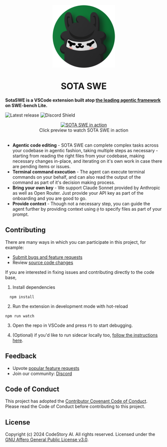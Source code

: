 <div id="sotaswe-logo" align="center">
    <img src="./assets/logo:small.png" alt="SOTA SWE Logo" width="200"/>
    <h1>SOTA SWE</h1>
</div>

**SotaSWE is a VSCode extension built atop [the leading agentic framework](https://github.com/codestoryai/sidecar) on SWE-bench Lite.**

![Latest release](https://img.shields.io/github/v/release/codestoryai/extension?label=version)
![Discord Shield](https://discord.com/api/guilds/1138070673756004464/widget.png?style=shield)

<div align="center">
  <a href="https://customer-usdtusoutmmf2q7n.cloudflarestream.com/b1848f183bd6884ea21c53d0a98224c8/watch" target="_blank" rel="noopener noreferrer">
	  <img src="https://customer-usdtusoutmmf2q7n.cloudflarestream.com/b1848f183bd6884ea21c53d0a98224c8/thumbnails/thumbnail.jpg" alt="SOTA SWE in action" />
  </a>
</div>
<div align="center">
  Click preview to watch SOTA SWE in action
</div>
<br/>

- **Agentic code editing** - SOTA SWE can complete complex tasks across your codebase in agentic fashion, taking multiple steps as necessary - starting from reading the right files from your codebase, making necessary changes in-place, and iterating on it's own work in case there are pending items or issues.
- **Terminal command execution** - The agent can execute terminal commands on your behalf, and can also read the output of the command as part of it's decision making process.
- **Bring your own key** - We support Claude Sonnet provided by Anthropic as well as Open Router. Just provide your API key as part of the onboarding and you are good to go.
- **Provide context** - Though not a necessary step, you can guide the agent further by providing context using `@` to specify files as part of your prompt.

## Contributing

There are many ways in which you can participate in this project, for example:

- [Submit bugs and feature requests](https://github.com/codestoryai/extension/issues)
- Review [source code changes](https://github.com/codestoryai/extension/pulls)

If you are interested in fixing issues and contributing directly to the code base,

1. Install dependencies

```shell
  npm install
```

2. Run the extension in development mode with hot-reload

```shell
npm run watch
```

3. Open the repo in VSCode and press `F5` to start debugging.

4. (Optional) if you'd like to run sidecar locally too, [follow the instructions here](https://github.com/codestoryai/sidecar/blob/main/HOW_TO_CONTRIBUTE.md).

## Feedback

- Upvote [popular feature requests](https://github.com/codestoryai/extension/issues?q=is%3Aopen+is%3Aissue+label%3Afeature-request+sort%3Areactions-%2B1-desc)
- Join our community: [Discord](https://discord.gg/mtgrhXM5Xf)

## Code of Conduct

This project has adopted the [Contributor Covenant Code of Conduct](CODE_OF_CONDUCT.md). Please read the Code of Conduct before contributing to this project.

## License

Copyright (c) 2024 CodeStory AI. All rights reserved.
Licensed under the [GNU Affero General Public License v3.0](LICENSE.md).
